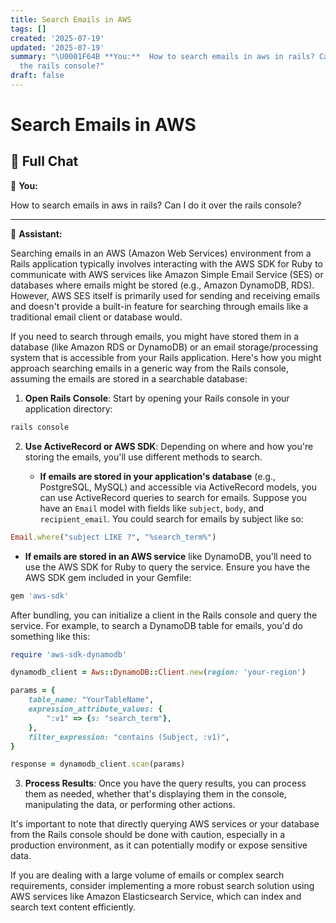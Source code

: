 ```yaml
---
title: Search Emails in AWS
tags: []
created: '2025-07-19'
updated: '2025-07-19'
summary: "\U0001F64B **You:**  How to search emails in aws in rails? Can I do it over
  the rails console?"
draft: false
---
```


# Search Emails in AWS

## 🧠 Full Chat

🙋 **You:**

How to search emails in aws in rails? Can I do it over the rails console?

---

🤖 **Assistant:**

Searching emails in an AWS (Amazon Web Services) environment from a Rails application typically involves interacting with the AWS SDK for Ruby to communicate with AWS services like Amazon Simple Email Service (SES) or databases where emails might be stored (e.g., Amazon DynamoDB, RDS). However, AWS SES itself is primarily used for sending and receiving emails and doesn't provide a built-in feature for searching through emails like a traditional email client or database would.

If you need to search through emails, you might have stored them in a database (like Amazon RDS or DynamoDB) or an email storage/processing system that is accessible from your Rails application. Here's how you might approach searching emails in a generic way from the Rails console, assuming the emails are stored in a searchable database:

1. **Open Rails Console**: Start by opening your Rails console in your application directory:

```bash
rails console
```

2. **Use ActiveRecord or AWS SDK**: Depending on where and how you're storing the emails, you'll use different methods to search.

   - **If emails are stored in your application's database** (e.g., PostgreSQL, MySQL) and accessible via ActiveRecord models, you can use ActiveRecord queries to search for emails. Suppose you have an `Email` model with fields like `subject`, `body`, and `recipient_email`. You could search for emails by subject like so:

```ruby
Email.where("subject LIKE ?", "%search_term%")
```

   - **If emails are stored in an AWS service** like DynamoDB, you'll need to use the AWS SDK for Ruby to query the service. Ensure you have the AWS SDK gem included in your Gemfile:

```ruby
gem 'aws-sdk'
```

After bundling, you can initialize a client in the Rails console and query the service. For example, to search a DynamoDB table for emails, you'd do something like this:

```ruby
require 'aws-sdk-dynamodb'

dynamodb_client = Aws::DynamoDB::Client.new(region: 'your-region')

params = {
    table_name: "YourTableName",
    expression_attribute_values: {
        ":v1" => {s: "search_term"},
    },
    filter_expression: "contains (Subject, :v1)",
}

response = dynamodb_client.scan(params)
```

3. **Process Results**: Once you have the query results, you can process them as needed, whether that's displaying them in the console, manipulating the data, or performing other actions.

It's important to note that directly querying AWS services or your database from the Rails console should be done with caution, especially in a production environment, as it can potentially modify or expose sensitive data.

If you are dealing with a large volume of emails or complex search requirements, consider implementing a more robust search solution using AWS services like Amazon Elasticsearch Service, which can index and search text content efficiently.